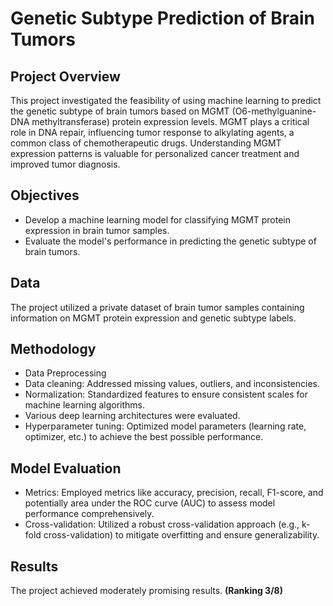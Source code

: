 # Genetic Subtype Prediction of Brain Tumors

## Project Overview

This project investigated the feasibility of using machine learning to predict the genetic subtype of brain tumors based on MGMT (O6-methylguanine-DNA methyltransferase) protein expression levels. 
MGMT plays a critical role in DNA repair, influencing tumor response to alkylating agents, a common class of chemotherapeutic drugs. 
Understanding MGMT expression patterns is valuable for personalized cancer treatment and improved tumor diagnosis.

## Objectives
- Develop a machine learning model for classifying MGMT protein expression in brain tumor samples.
- Evaluate the model's performance in predicting the genetic subtype of brain tumors.

## Data
The project utilized a private dataset of brain tumor samples containing information on MGMT protein expression and genetic subtype labels.

## Methodology
- Data Preprocessing
- Data cleaning: Addressed missing values, outliers, and inconsistencies.
- Normalization: Standardized features to ensure consistent scales for machine learning algorithms.
- Various deep learning architectures were evaluated.
- Hyperparameter tuning: Optimized model parameters (learning rate, optimizer, etc.) to achieve the best possible performance.

## Model Evaluation
- Metrics: Employed metrics like accuracy, precision, recall, F1-score, and potentially area under the ROC curve (AUC) to assess model performance comprehensively.
- Cross-validation: Utilized a robust cross-validation approach (e.g., k-fold cross-validation) to mitigate overfitting and ensure generalizability.

## Results
The project achieved moderately promising results. **(Ranking 3/8)**
